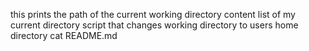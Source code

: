 this prints the path of the current working directory
content list of my current directory
script that changes working directory to users home directory cat README.md
